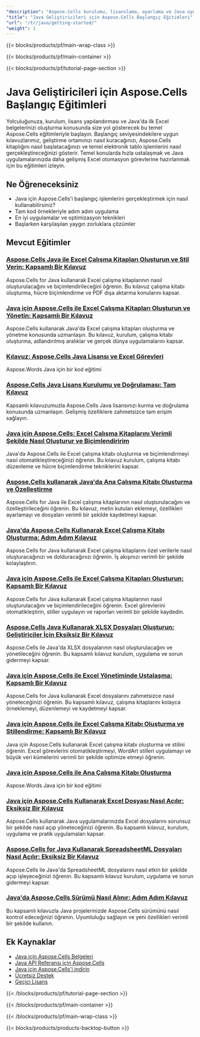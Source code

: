 ```yaml
---
"description": "Aspose.Cells kurulumu, lisanslama, ayarlama ve Java uygulamalarında ilk elektronik tablonuzu oluşturmaya yönelik adım adım eğitimler."
"title": "Java Geliştiricileri için Aspose.Cells Başlangıç Eğitimleri"
"url": "/tr/java/getting-started/"
"weight": 1
---
```


{{< blocks/products/pf/main-wrap-class >}}

{{< blocks/products/pf/main-container >}}

{{< blocks/products/pf/tutorial-page-section >}}


# Java Geliştiricileri için Aspose.Cells Başlangıç Eğitimleri

Yolculuğunuza, kurulum, lisans yapılandırması ve Java'da ilk Excel belgelerinizi oluşturma konusunda size yol gösterecek bu temel Aspose.Cells eğitimleriyle başlayın. Başlangıç seviyesindekilere uygun kılavuzlarımız, geliştirme ortamınızı nasıl kuracağınızı, Aspose.Cells kitaplığını nasıl başlatacağınızı ve temel elektronik tablo işlemlerini nasıl gerçekleştireceğinizi gösterir. Temel konularda hızla ustalaşmak ve Java uygulamalarınızda daha gelişmiş Excel otomasyon görevlerine hazırlanmak için bu eğitimleri izleyin.

## Ne Öğreneceksiniz

- Java için Aspose.Cells'i başlangıç işlemlerini gerçekleştirmek için nasıl kullanabilirsiniz?
- Tam kod örnekleriyle adım adım uygulama
- En iyi uygulamalar ve optimizasyon teknikleri
- Başlarken karşılaşılan yaygın zorluklara çözümler


## Mevcut Eğitimler

### [Aspose.Cells Java ile Excel Çalışma Kitapları Oluşturun ve Stil Verin: Kapsamlı Bir Kılavuz](./aspose-cells-java-create-style-workbooks/)
Aspose.Cells for Java kullanarak Excel çalışma kitaplarının nasıl oluşturulacağını ve biçimlendirileceğini öğrenin. Bu kılavuz çalışma kitabı oluşturma, hücre biçimlendirme ve PDF dışa aktarma konularını kapsar.

### [Java için Aspose.Cells ile Excel Çalışma Kitapları Oluşturun ve Yönetin: Kapsamlı Bir Kılavuz](./aspose-cells-java-excel-workbook-creation-guide/)
Aspose.Cells kullanarak Java'da Excel çalışma kitapları oluşturma ve yönetme konusunda uzmanlaşın. Bu kılavuz, kurulum, çalışma kitabı oluşturma, adlandırılmış aralıklar ve gerçek dünya uygulamalarını kapsar.

### [Kılavuz: Aspose.Cells Java Lisansı ve Excel Görevleri](./aspose-cells-java-license-excel-operations-guide/)
Aspose.Words Java için bir kod eğitimi

### [Aspose.Cells Java Lisans Kurulumu ve Doğrulaması: Tam Kılavuz](./aspose-cells-java-license-setup-guide/)
Kapsamlı kılavuzumuzla Aspose.Cells Java lisansınızı kurma ve doğrulama konusunda uzmanlaşın. Gelişmiş özelliklere zahmetsizce tam erişim sağlayın.

### [Java için Aspose.Cells: Excel Çalışma Kitaplarını Verimli Şekilde Nasıl Oluşturur ve Biçimlendiririm](./aspose-cells-java-workbook-creation-guide/)
Java'da Aspose.Cells ile Excel çalışma kitabı oluşturma ve biçimlendirmeyi nasıl otomatikleştireceğinizi öğrenin. Bu kılavuz kurulum, çalışma kitabı düzenleme ve hücre biçimlendirme tekniklerini kapsar.

### [Aspose.Cells kullanarak Java'da Ana Çalışma Kitabı Oluşturma ve Özelleştirme](./create-customize-workbook-aspose-cells-java/)
Aspose.Cells for Java ile Excel çalışma kitaplarının nasıl oluşturulacağını ve özelleştirileceğini öğrenin. Bu kılavuz, metin kutuları eklemeyi, özellikleri ayarlamayı ve dosyaları verimli bir şekilde kaydetmeyi kapsar.

### [Java'da Aspose.Cells Kullanarak Excel Çalışma Kitabı Oluşturma: Adım Adım Kılavuz](./create-excel-workbook-aspose-cells-java/)
Aspose.Cells for Java kullanarak Excel çalışma kitaplarını özel verilerle nasıl oluşturacağınızı ve dolduracağınızı öğrenin. İş akışınızı verimli bir şekilde kolaylaştırın.

### [Java için Aspose.Cells ile Excel Çalışma Kitapları Oluşturun: Kapsamlı Bir Kılavuz](./create-excel-workbooks-aspose-cells-java/)
Aspose.Cells for Java kullanarak Excel çalışma kitaplarının nasıl oluşturulacağını ve biçimlendirileceğini öğrenin. Excel görevlerini otomatikleştirin, stiller uygulayın ve raporları verimli bir şekilde kaydedin.

### [Aspose.Cells Java Kullanarak XLSX Dosyaları Oluşturun: Geliştiriciler İçin Eksiksiz Bir Kılavuz](./create-xlsx-files-aspose-cells-java-guide/)
Aspose.Cells ile Java'da XLSX dosyalarının nasıl oluşturulacağını ve yönetileceğini öğrenin. Bu kapsamlı kılavuz kurulum, uygulama ve sorun gidermeyi kapsar.

### [Java için Aspose.Cells ile Excel Yönetiminde Ustalaşma: Kapsamlı Bir Kılavuz](./excel-management-aspose-cells-java/)
Aspose.Cells for Java kullanarak Excel dosyalarını zahmetsizce nasıl yöneteceğinizi öğrenin. Bu kapsamlı kılavuz, çalışma kitaplarını kolayca örneklemeyi, düzenlemeyi ve kaydetmeyi kapsar.

### [Java için Aspose.Cells ile Excel Çalışma Kitabı Oluşturma ve Stillendirme: Kapsamlı Bir Kılavuz](./excel-workbook-creation-aspose-cells-java/)
Java için Aspose.Cells kullanarak Excel çalışma kitabı oluşturma ve stilini öğrenin. Excel görevlerini otomatikleştirmeyi, WordArt stilleri uygulamayı ve büyük veri kümelerini verimli bir şekilde optimize etmeyi öğrenin.

### [Java için Aspose.Cells ile Ana Çalışma Kitabı Oluşturma](./master-workbook-creation-aspose-cells-java/)
Aspose.Words Java için bir kod eğitimi

### [Java için Aspose.Cells Kullanarak Excel Dosyası Nasıl Açılır: Eksiksiz Bir Kılavuz](./open-excel-aspose-cells-java-guide/)
Aspose.Cells kullanarak Java uygulamalarınızda Excel dosyalarını sorunsuz bir şekilde nasıl açıp yöneteceğinizi öğrenin. Bu kapsamlı kılavuz, kurulum, uygulama ve pratik uygulamaları kapsar.

### [Aspose.Cells for Java Kullanarak SpreadsheetML Dosyaları Nasıl Açılır: Eksiksiz Bir Kılavuz](./open-spreadsheetml-aspose-cells-java/)
Aspose.Cells ile Java'da SpreadsheetML dosyalarını nasıl etkin bir şekilde açıp işleyeceğinizi öğrenin. Bu kapsamlı kılavuz kurulum, uygulama ve sorun gidermeyi kapsar.

### [Java'da Aspose.Cells Sürümü Nasıl Alınır: Adım Adım Kılavuz](./retrieve-aspose-cells-version-java-guide/)
Bu kapsamlı kılavuzla Java projelerinizde Aspose.Cells sürümünü nasıl kontrol edeceğinizi öğrenin. Uyumluluğu sağlayın ve yeni özellikleri verimli bir şekilde kullanın.



## Ek Kaynaklar

- [Java için Aspose.Cells Belgeleri](https://docs.aspose.com/cells/java/)
- [Java API Referansı için Aspose.Cells](https://reference.aspose.com/cells/java/)
- [Java için Aspose.Cells'i indirin](https://releases.aspose.com/cells/java/)
- [Ücretsiz Destek](https://forum.aspose.com/)
- [Geçici Lisans](https://purchase.aspose.com/temporary-license/)


{{< /blocks/products/pf/tutorial-page-section >}}

{{< /blocks/products/pf/main-container >}}

{{< /blocks/products/pf/main-wrap-class >}}

{{< blocks/products/products-backtop-button >}}
